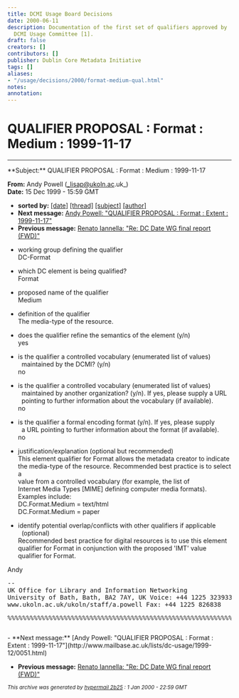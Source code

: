 ```yaml
---
title: DCMI Usage Board Decisions
date: 2000-06-11
description: Documentation of the first set of qualifiers approved by                      the
  DCMI Usage Committee [1].
draft: false
creators: []
contributors: []
publisher: Dublin Core Metadata Initiative
tags: []
aliases:
- "/usage/decisions/2000/format-medium-qual.html"
notes: 
annotation: 
---
```


# QUALIFIER PROPOSAL : Format : Medium : 1999-11-17

* * *

<!-- received="Wed Dec 15 16:00:20 1999" --><!-- isoreceived="19991215160020" --><!-- sent="Wed, 15 Dec 1999 15:59:55 +0000 (GMT)" --><!-- isosent="19991215155955" --><!-- name="Andy Powell" --><!-- email="lisap@ukoln.ac.uk" --><!-- subject="QUALIFIER PROPOSAL : Format : Medium : 1999-11-17" --><!-- id="Pine.SO4.4.05.9912151559030.10937-100000@lamin.ukoln.ac.uk" --> **Subject:** QUALIFIER PROPOSAL : Format : Medium : 1999-11-17  
**From:** Andy Powell (_lisap@ukoln.ac.uk_)  
**Date:** 15 Dec 1999 - 15:59 GMT

- **sorted by:** [[date]](http://www.mailbase.ac.uk/lists/dc-usage/1999-12/welcome.html#50) [[thread]](http://www.mailbase.ac.uk/lists/dc-usage/1999-12/thread.html#50) [[subject]](http://www.mailbase.ac.uk/lists/dc-usage/1999-12/subject.html#50) [[author]](http://www.mailbase.ac.uk/lists/dc-usage/1999-12/author.html#50) <!-- next="start" -->
- **Next message:** [Andy Powell: "QUALIFIER PROPOSAL : Format : Extent : 1999-11-17"](http://www.mailbase.ac.uk/lists/dc-usage/1999-12/0051.html)
- **Previous message:** [Renato Iannella: "Re: DC Date WG final report (FWD)"](http://www.mailbase.ac.uk/lists/dc-usage/1999-12/0049.html)<!-- nextthread="start" -->
<!-- body="start" -->

- working group defining the qualifier   
DC-Format

- which DC element is being qualified?   
Format

- proposed name of the qualifier   
Medium

- definition of the qualifier   
The media-type of the resource.

- does the qualifier refine the semantics of the element (y/n)   
yes

- is the qualifier a controlled vocabulary (enumerated list of values)   
&nbsp;&nbsp;maintained by the DCMI? (y/n)   
no

- is the qualifier a controlled vocabulary (enumerated list of values)   
&nbsp;&nbsp;maintained by another organization? (y/n). If yes, please supply a URL   
&nbsp;&nbsp;pointing to further information about the vocabulary (if available).   
no

- is the qualifier a formal encoding format (y/n). If yes, please supply   
&nbsp;&nbsp;a URL pointing to further information about the format (if available).   
no

- justification/explanation (optional but recommended)   
This element qualifier for Format allows the metadata creator to indicate   
the media-type of the resource. Recommended best practice is to select a   
value from a controlled vocabulary (for example, the list of   
Internet Media Types [MIME] defining computer media formats).   
Examples include:   
DC.Format.Medium = text/html   
DC.Format.Medium = paper

- identify potential overlap/conflicts with other qualifiers if applicable   
&nbsp;&nbsp;(optional)   
Recommended best practice for digital resources is to use this element   
qualifier for Format in conjunction with the proposed 'IMT' value   
qualifier for Format.

Andy

<pre>--
UK Office for Library and Information Networking
University of Bath, Bath, BA2 7AY, UK Voice: +44 1225 323933
www.ukoln.ac.uk/ukoln/staff/a.powell Fax: +44 1225 826838
<p></p><p></p><p></p><p></p><p></p><p></p><p></p><p></p><p>%%%%%%%%%%%%%%%%%%%%%%%%%%%%%%%%%%%%%%%%%%%%%%%%%%%%%%%%%%%%
</p></pre>

<!-- body="end" -->

<!-- next="start" -->- **Next message:** [Andy Powell: "QUALIFIER PROPOSAL : Format : Extent : 1999-11-17"](http://www.mailbase.ac.uk/lists/dc-usage/1999-12/0051.html)
- **Previous message:** [Renato Iannella: "Re: DC Date WG final report (FWD)"](http://www.mailbase.ac.uk/lists/dc-usage/1999-12/0049.html)<!-- nextthread="start" -->
<!-- trailer="footer" -->

<small><em>This archive was generated by <a href="http://www.mailbase.ac.uk/docs/hypermail.html">hypermail 2b25</a> : <em>1 
Jan 2000 - 22:59 GMT</em> </em></small>

